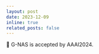 ```yaml
---
layout: post
date: 2023-12-09
inline: true
related_posts: false
---
```


:star2: G-NAS is accepted by AAAI2024.
